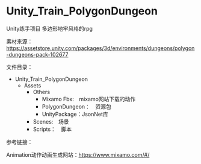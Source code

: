 # Unity_Train_PolygonDungeon

Unity练手项目 多边形地牢风格的rpg

素材来源：<https://assetstore.unity.com/packages/3d/environments/dungeons/polygon-dungeons-pack-102677>

文件目录：

- Unity_Train_PolygonDungeon
  - Assets
    - Others
      - Mixamo Fbx:&ensp;&ensp;mixamo网站下载的动作
      - PolygonDungeon：&ensp;&ensp;资源包
      - UnityPackage：JsonNet库
    - Scenes:&ensp;&ensp;场景
    - Scripts：&ensp;&ensp;脚本

参考链接：

Animation动作动画生成网站：<https://www.mixamo.com/#/>
